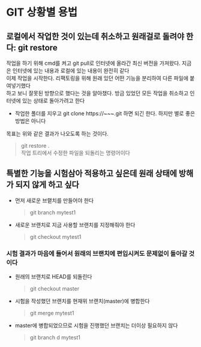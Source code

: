 # GIT 상황별 용법

## 로컬에서 작업한 것이 있는데 취소하고 원래걸로 돌려야 한다: git restore <file>
작업을 하기 위해 cmd를 켜고 git pull로 인터넷에 올라간 최신 버전을 가져왔다. 지금은 인터넷에 있는 내용과 로컬에 있는 내용이 완전히 같다  
이제 작업을 시작한다. 리팩토링을 위해 원래 있던 어떤 기능을 분리하여 다른 파일에 붙여넣기했다  
하고 보니 잘못된 방향으로 했다는 것을 알아챘다. 방금 있었던 모든 작업을 취소하고 인터넷에 있는 상태로 돌아가려고 한다  
- 작업한 폴더를 지우고 git clone https://~~~.git 하면 되긴 한다. 하지만 별로 좋은 방법은 아니다

목표는 위와 같은 결과가 나오도록 하는 것이다.
> git restore .  
> 작업 트리에서 수정한 파일을 되돌리는 명령어이다  


## 특별한 기능을 시험삼아 적용하고 싶은데 원래 상태에 방해가 되지 않게 하고 싶다
- 먼저 새로운 브랱치를 만들어야 한다
    > git branch mytest1
- 새로운 브랜치로 지금 사용할 브랜치를 지정해줘야 한다
    > git checkout mytest1
### 시험 결과가 마음에 들어서 원래의 브랜치에 편입시켜도 문제없이 돌아갈 것이다
- 원래의 브랜치로 HEAD를 되돌린다
    > git checkout master
- 시험을 작성했던 브랜치를 현재위 브랜치(master)에 병합한다
    > git merge mytest1
- master에 병합되었으므로 시험을 진행했던 브랜치는 더이상 필요하지 않다
    > git branch d mytest1


